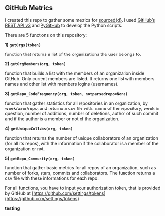 ## GitHub Metrics

I created this repo to gather some metrics for [sourced{d}](https://github.com/src-d/).
I used [GitHub’s REST API v3](https://developer.github.com/v3/) and [PyGitHub](http://pygithub.readthedocs.io) to develop the Python scripts.

There are 5 functions on this repository:

**1) `getOrgs(token)`**

function that returns a list of the organizations the user belongs to.


**2) `getOrgMembers(org, token)`**

function that builds a list with the members of an organization inside GitHub. Only current members are listed. It returns one list with members names and other list with members logins (usernames).


**3) `getRepo_CodeFrequency(org, token, notparsedrepo=None)`**

function that gather statistics for all repositories in an organization, by week/user/repo, and returns a csv file with: name of the repository, week in question, number of additions, number of deletions, author of such commit and if the author is a member or not of the organization.


**4) `getUniqueCollabs(org, token)`**

function that returns the number of unique collaborators of an organization (for all its repos), with the information if the collaborator is a member of the organization or not.


**5) `getRepo_Community(org, token)`**

function that gather basic metrics for all repos of an organization, such as number of forks, stars, commits and collaborators. The function returns a csv file with these informations for each repo.


For all functions, you have to input your authorization token, that is provided by GitHub at [https://github.com/settings/tokens](https://github.com/settings/tokens)

<b>testing</b>
<!-- Global site tag (gtag.js) - Google Analytics -->
<script async src="https://www.googletagmanager.com/gtag/js?id=UA-109670866-1"></script>
<script>
  window.dataLayer = window.dataLayer || [];
  function gtag(){dataLayer.push(arguments);}
  gtag('js', new Date());

  gtag('config', 'UA-109670866-1');
</script>
